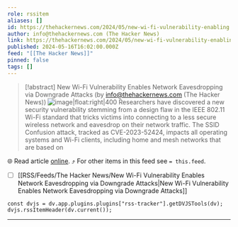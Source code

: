 ```yaml
---
role: rssitem
aliases: []
id: https://thehackernews.com/2024/05/new-wi-fi-vulnerability-enabling.html
author: info@thehackernews.com (The Hacker News)
link: https://thehackernews.com/2024/05/new-wi-fi-vulnerability-enabling.html
published: 2024-05-16T16:02:00.000Z
feed: "[[The Hacker News]]"
pinned: false
tags: []
---
```


> [!abstract] New Wi-Fi Vulnerability Enables Network Eavesdropping via Downgrade Attacks (by info@thehackernews.com (The Hacker News))
> ![image|float:right|400](https://blogger.googleusercontent.com/img/b/R29vZ2xl/AVvXsEj6d7Gzb_h-iUyW-ZV9K-72UmwGBH5s6LAObmfDc7t5yM8sjbhw5BiJ1tl6YYaIyz7rDm3A0V6yivf7rF9438dH0cguzgTV821Tn0TbVubAm7qfWQZjXHfyVF2sbH-72wMa6elHZq8sGiW6VomBjgRLgcAersRKeraJa16BdWZkU04X5WSAfRLEsFfjoAKT/s1600/wifi.png) Researchers have discovered a new security vulnerability stemming from a design flaw in the IEEE 802.11 Wi-Fi standard that tricks victims into connecting to a less secure wireless network and eavesdrop on their network traffic. The SSID Confusion attack, tracked as CVE-2023-52424, impacts all operating systems and Wi-Fi clients, including home and mesh networks that are based on

🌐 Read article [online](https://thehackernews.com/2024/05/new-wi-fi-vulnerability-enabling.html). ⤴ For other items in this feed see `= this.feed`.

- [ ] [[RSS/Feeds/The Hacker News/New Wi-Fi Vulnerability Enables Network Eavesdropping via Downgrade Attacks|New Wi-Fi Vulnerability Enables Network Eavesdropping via Downgrade Attacks]]

~~~dataviewjs
const dvjs = dv.app.plugins.plugins["rss-tracker"].getDVJSTools(dv);
dvjs.rssItemHeader(dv.current());
~~~

- - -


